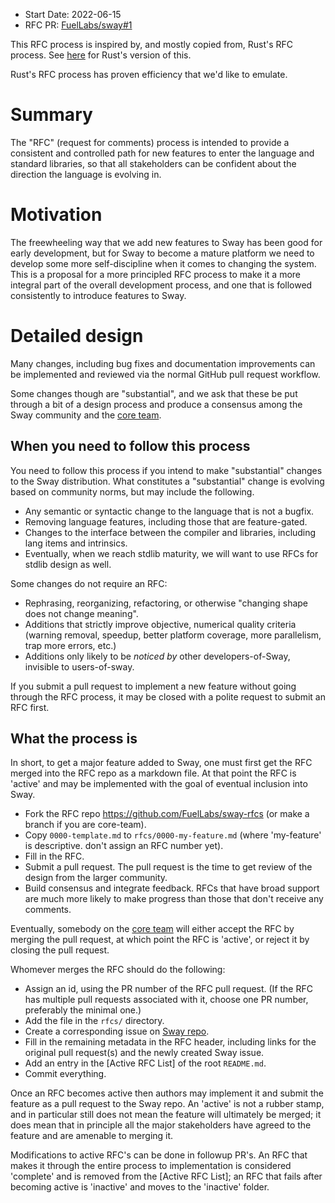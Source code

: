 - Start Date: 2022-06-15
- RFC PR: [FuelLabs/sway#1](https://github.com/FuelLabs/sway-rfcs/pull/1)

This RFC process is inspired by, and mostly copied from, Rust's RFC process. 
See [here](https://github.com/rust-lang/rfcs/blob/master/text/0002-rfc-process.md)
for Rust's version of this.

Rust's RFC process has proven efficiency that we'd like to emulate.

# Summary

The "RFC" (request for comments) process is intended to provide a
consistent and controlled path for new features to enter the language
and standard libraries, so that all stakeholders can be confident about
the direction the language is evolving in.

# Motivation

The freewheeling way that we add new features to Sway has been good for
early development, but for Sway to become a mature platform we need to
develop some more self-discipline when it comes to changing the system.
This is a proposal for a more principled RFC process to make it
a more integral part of the overall development process, and one that is
followed consistently to introduce features to Sway.

# Detailed design

Many changes, including bug fixes and documentation improvements can be
implemented and reviewed via the normal GitHub pull request workflow.

Some changes though are "substantial", and we ask that these be put
through a bit of a design process and produce a consensus among the Sway
community and the [core team].

## When you need to follow this process

You need to follow this process if you intend to make "substantial"
changes to the Sway distribution. What constitutes a "substantial"
change is evolving based on community norms, but may include the following.

   - Any semantic or syntactic change to the language that is not a bugfix.
   - Removing language features, including those that are feature-gated.
   - Changes to the interface between the compiler and libraries,
including lang items and intrinsics.
   - Eventually, when we reach stdlib maturity, we will want to use RFCs for
     stdlib design as well.

Some changes do not require an RFC:

   - Rephrasing, reorganizing, refactoring, or otherwise "changing shape
does not change meaning".
   - Additions that strictly improve objective, numerical quality
criteria (warning removal, speedup, better platform coverage, more
parallelism, trap more errors, etc.)
   - Additions only likely to be _noticed by_ other developers-of-Sway,
invisible to users-of-sway.

If you submit a pull request to implement a new feature without going
through the RFC process, it may be closed with a polite request to
submit an RFC first.

## What the process is

In short, to get a major feature added to Sway, one must first get the
RFC merged into the RFC repo as a markdown file. At that point the RFC
is 'active' and may be implemented with the goal of eventual inclusion
into Sway.

* Fork the RFC repo https://github.com/FuelLabs/sway-rfcs (or make a branch if you are core-team).
* Copy `0000-template.md` to `rfcs/0000-my-feature.md` (where
'my-feature' is descriptive. don't assign an RFC number yet).
* Fill in the RFC.
* Submit a pull request. The pull request is the time to get review of
the design from the larger community.
* Build consensus and integrate feedback. RFCs that have broad support
are much more likely to make progress than those that don't receive any
comments.

Eventually, somebody on the [core team] will either accept the RFC by
merging the pull request, at which point the RFC is 'active', or
reject it by closing the pull request.

Whomever merges the RFC should do the following:

* Assign an id, using the PR number of the RFC pull request. (If the RFC
  has multiple pull requests associated with it, choose one PR number,
  preferably the minimal one.)
* Add the file in the `rfcs/` directory.
* Create a corresponding issue on [Sway repo](https://github.com/FuelLabs/sway).
* Fill in the remaining metadata in the RFC header, including links for
  the original pull request(s) and the newly created Sway issue.
* Add an entry in the [Active RFC List] of the root `README.md`.
* Commit everything.

Once an RFC becomes active then authors may implement it and submit the
feature as a pull request to the Sway repo. An 'active' is not a rubber
stamp, and in particular still does not mean the feature will ultimately
be merged; it does mean that in principle all the major stakeholders
have agreed to the feature and are amenable to merging it.

Modifications to active RFC's can be done in followup PR's. An RFC that
makes it through the entire process to implementation is considered
'complete' and is removed from the [Active RFC List]; an RFC that fails
after becoming active is 'inactive' and moves to the 'inactive' folder.

[core team]: https://github.com/orgs/FuelLabs/teams/sway-compiler
